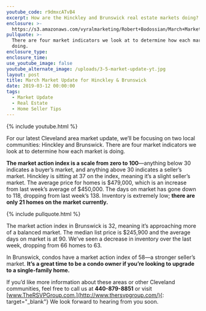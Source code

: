 ```yaml
---
youtube_code: r9dmxcATvB4
excerpt: How are the Hinckley and Brunswick real estate markets doing? Find out today.
enclosure: >-
  https://s3.amazonaws.com/vyralmarketing/Robert+Bodossian/March+Market+Update+for+Hinckley+%26+Brunswick.mp4
pullquote: >-
  There are four market indicators we look at to determine how each market is
  doing.
enclosure_type:
enclosure_time:
use_youtube_image: false
youtube_alternate_image: /uploads/3-5-market-update-yt.jpg
layout: post
title: March Market Update for Hinckley & Brunswick
date: 2019-03-12 00:00:00
tags:
  - Market Update
  - Real Estate
  - Home Seller Tips
---
```


{% include youtube.html %}

For our latest Cleveland area market update, we’ll be focusing on two local communities: Hinckley and Brunswick. There are four market indicators we look at to determine how each market is doing.

**The market action index is a scale from zero to 100**—anything below 30 indicates a buyer’s market, and anything above 30 indicates a seller’s market. Hinckley is sitting at 37 on the index, meaning it’s a slight seller’s market. The average price for homes is $479,000, which is an increase from last week’s average of $450,000. The days on market has gone down to 118, dropping from last week’s 138. Inventory is extremely low; **there are only 21 homes on the market currently.**

{% include pullquote.html %}

The market action index in Brunswick is 32, meaning it’s approaching more of a balanced market. The median list price is $245,900 and the average days on market is at 90. We’ve seen a decrease in inventory over the last week, dropping from 66 homes to 63.

In Brunswick, condos have a market action index of 58—a stronger seller’s market. **It’s a great time to be a condo owner if you’re looking to upgrade to a single-family home.**

If you’d like more information about these areas or other Cleveland communities, feel free to call us at **440-879-8851** or visit [www.TheRSVPGroup.com.](http://www.thersvpgroup.com/){: target="_blank"} We look forward to hearing from you soon.